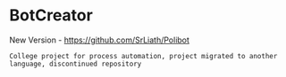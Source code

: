 # BotCreator
New Version - https://github.com/SrLiath/Polibot
~~~
College project for process automation, project migrated to another language, discontinued repository
